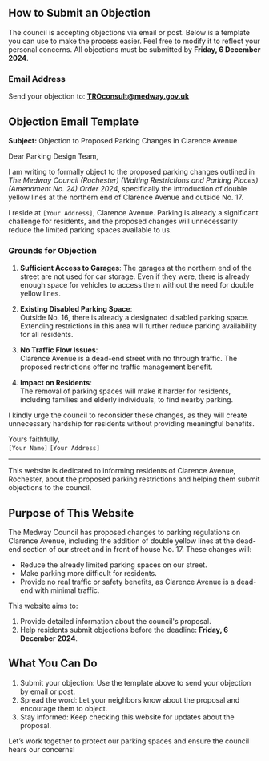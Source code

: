 ## How to Submit an Objection  

The council is accepting objections via email or post. Below is a template you can use to make the process easier. Feel free to modify it to reflect your personal concerns. All objections must be submitted by **Friday, 6 December 2024**.

### Email Address  
Send your objection to: **TROconsult@medway.gov.uk**  

## Objection Email Template  

**Subject:** Objection to Proposed Parking Changes in Clarence Avenue  

Dear Parking Design Team,  

I am writing to formally object to the proposed parking changes outlined in *The Medway Council (Rochester) (Waiting Restrictions and Parking Places) (Amendment No. 24) Order 2024*, specifically the introduction of double yellow lines at the northern end of Clarence Avenue and outside No. 17.  

I reside at `[Your Address]`, Clarence Avenue. Parking is already a significant challenge for residents, and the proposed changes will unnecessarily reduce the limited parking spaces available to us.  

### Grounds for Objection  

1. **Sufficient Access to Garages**: 
   The garages at the northern end of the street are not used for car storage. Even if they were, there is already enough space for vehicles to access them without the need for double yellow lines.  

2. **Existing Disabled Parking Space**:  
   Outside No. 16, there is already a designated disabled parking space. Extending restrictions in this area will further reduce parking availability for all residents.  

3. **No Traffic Flow Issues**:  
   Clarence Avenue is a dead-end street with no through traffic. The proposed restrictions offer no traffic management benefit.  

4. **Impact on Residents**:  
   The removal of parking spaces will make it harder for residents, including families and elderly individuals, to find nearby parking.  

I kindly urge the council to reconsider these changes, as they will create unnecessary hardship for residents without providing meaningful benefits.  

Yours faithfully,  
`[Your Name]`
`[Your Address]` 

---

This website is dedicated to informing residents of Clarence Avenue, Rochester, about the proposed parking restrictions and helping them submit objections to the council.  

## Purpose of This Website  

The Medway Council has proposed changes to parking regulations on Clarence Avenue, including the addition of double yellow lines at the dead-end section of our street and in front of house No. 17. These changes will:  
- Reduce the already limited parking spaces on our street.  
- Make parking more difficult for residents.  
- Provide no real traffic or safety benefits, as Clarence Avenue is a dead-end with minimal traffic.  

This website aims to:  
1. Provide detailed information about the council's proposal.  
2. Help residents submit objections before the deadline: **Friday, 6 December 2024**.  

## What You Can Do

1. Submit your objection: Use the template above to send your objection by email or post.
2. Spread the word: Let your neighbors know about the proposal and encourage them to object.
3. Stay informed: Keep checking this website for updates about the proposal.

Let’s work together to protect our parking spaces and ensure the council hears our concerns!
